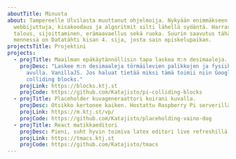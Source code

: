```yaml
---
aboutTitle: Minusta
about: Tampereelle Ulvilasta muuttanut ohjelmoija. Nykyään enimmäkseen
  webbijuttuja, kisakoodaus ja algoritmit silti lähellä sydäntä. Harrastuksina
  talous, sijoittaminen, erämaavaellus sekä ruoka. Suurin saavutus tähän
  mennessä on Datatähti kisan 4. sija, josta sain opiskelupaikan.
projectsTitle: Projektini
projects:
  - projTitle: Maailman epäkäytännöllisin tapa laskea π:n desimaaleja.
    projDesc: "Laskee π:n desimaaleja törmäilevien palikkojen ja fysiikkasimulaation
      avulla. VanillaJS. Jos haluat tietää miksi tämä toimii niin Google: Pi
      colliding blocks."
    projLink: https://blocks.ktj.st
    projCode: https://github.com/Katajisto/pi-colliding-blocks
  - projTitle: Placeholder kuvageneraattori koirani kuvalla.
    projDesc: Otsikko kertonee kaiken. Hostattu Raspberry Pi serverillä kotonani.
    projLink: https://m.ktj.st/vp/
    projCode: https://github.com/Katajisto/placeholding-vaino-dog
  - projTitle: React matikkaeditori
    projDesc: Pieni, suht hyvin toimiva latex editori live refreshillä.
    projLink: https://tmacs.ktj.st
    projCode: https://github.com/Katajisto/tmacs
---
```

